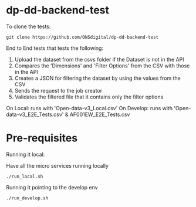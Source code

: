 dp-dd-backend-test
====================

To clone the tests:

````
git clone https://github.com/ONSdigital/dp-dd-backend-test 
````

End to End tests that tests the following:
1. Upload the dataset from the csvs folder if the Dataset is not in the API
2. Compares the 'Dimensions' and 'Filter Options' from the CSV with those in the API
3. Creates a JSON for filtering the dataset by using the values from the CSV
4. Sends the request to the job creator
5. Validates the filtered file that it contains only the filter options

On Local: runs with 'Open-data-v3_Local.csv'
On Develop: runs with 'Open-data-v3_E2E_Tests.csv' & AF001EW_E2E_Tests.csv

Pre-requisites
==============
Running it local:

Have all the micro services running locally

````
./run_local.sh
````

Running it pointing to the develop env

````
./run_develop.sh
````

